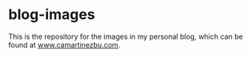 # blog-images

This is the repository for the images in my personal blog, which can be found at www.camartinezbu.com.
